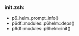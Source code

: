 ### init.zsh:
- p6_helm_prompt_info()
- p6df::modules::p6helm::deps()
- p6df::modules::p6helm::init()

